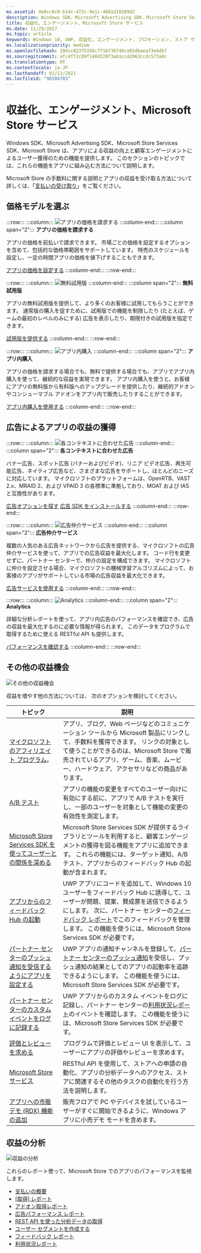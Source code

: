 ```yaml
---
ms.assetid: 4e8cc0c0-b14c-472c-9e1c-4601d10289d2
description: Windows SDK、Microsoft Advertising SDK、Microsoft Store Services SDK、Microsoft Store は、アプリによる収益の向上と顧客エンゲージメントによるユーザー獲得のための多くの機能を提供します。
title: 収益化、エンゲージメント、Microsoft Store サービス
ms.date: 11/29/2017
ms.topic: article
keywords: Windows 10, UWP, 収益化, エンゲージメント, プロモーション, ストア サービス
ms.localizationpriority: medium
ms.openlocfilehash: 29dcc02375358c7f16f38748ca92dbaeaf3ebdb7
ms.sourcegitcommit: afc4ff2c89f148d32073ab1cc42063ccdc573a8c
ms.translationtype: HT
ms.contentlocale: ja-JP
ms.lasthandoff: 01/11/2021
ms.locfileid: "98104703"
---
```

# <a name="monetization-engagement-and-store-services"></a>収益化、エンゲージメント、Microsoft Store サービス

Windows SDK、Microsoft Advertising SDK、Microsoft Store Services SDK、Microsoft Store は、アプリによる収益の向上と顧客エンゲージメントによるユーザー獲得のための機能を提供します。 このセクションのトピックでは、これらの機能をアプリに組み込む方法について説明します。

Microsoft Store の手数料に関する説明とアプリの収益を受け取る方法について詳しくは、「[支払いの受け取り](/partner-center/marketplace-get-paid)」をご覧ください。

## <a name="choose-a-pricing-model"></a>価格モデルを選ぶ

:::row:::
    :::column:::
        ![アプリの価格を請求する](images/pricing-charge-price.png)
    :::column-end:::
    :::column span="2":::
**アプリの価格を請求する**

アプリの価格を前払いで請求できます。 市場ごとの価格を設定するオプションを含めて、包括的な価格帯範囲をサポートしています。 特売のスケジュールを設定し、一定の時間アプリの価格を値下げすることもできます。

[アプリの価格を設定する](../publish/set-app-pricing-and-availability.md)
    :::column-end:::
:::row-end:::

:::row:::
    :::column:::
        ![無料試用版](images/pricing-free-trial.png)
    :::column-end:::
    :::column span="2":::
**無料試用版**

アプリの無料試用版を提供して、より多くのお客様に試用してもらうことができます。 通常版の購入を促すために、試用版での機能を制限したり (たとえば、ゲームの最初のレベルのみにする) 広告を表示したり、期限付きの試用版を指定できます。

[試用版を提供する](in-app-purchases-and-trials.md)
    :::column-end:::
:::row-end:::

:::row:::
    :::column:::
        ![アプリ内購入](images/pricing-in-app-purchases.png)
    :::column-end:::
    :::column span="2":::
**アプリ内購入**

アプリの価格を請求する場合でも、無料で提供する場合でも、アプリでアプリ内購入を使って、継続的な収益を実現できます。 アプリ内購入を使うと、お客様にアプリの無料版から有料版へのアップグレードを提供したり、継続的アドオンやコンシューマブル アドオンをアプリ内で販売したりすることができます。

[アプリ内購入を使用する](in-app-purchases-and-trials.md)
    :::column-end:::
:::row-end:::

## <a name="monetize-your-app-with-ads"></a>広告によるアプリの収益の獲得

:::row:::
    :::column:::
        ![各コンテキストに合わせた広告](images/monetize-ads-every-context.png)
    :::column-end:::
    :::column span="2":::
**各コンテキストに合わせた広告**

バナー広告、スポット広告 (バナーおよびビデオ)、リニア ビデオ広告、再生可能広告、ネイティブ広告など、さまざまな広告をサポートし、ほとんどのニーズに対応しています。 マイクロソフトのプラットフォームは、OpenRTB、VAST 2.x、MRAID 2、および VPAID 3 の各標準に準拠しており、MOAT および IAS と互換性があります。

[広告オプションを探す]()
[広告 SDK をインストールする](https://marketplace.visualstudio.com/items?itemName=AdMediator.MicrosoftAdvertisingSDK)
    :::column-end:::
:::row-end:::

:::row:::
    :::column:::
        ![広告仲介サービス](images/monetize-ad-mediation-service.png)
    :::column-end:::
    :::column span="2":::
**広告仲介サービス**

複数の人気のある広告ネットワークから広告を提供する、マイクロソフトの広告仲介サービスを使って、アプリでの広告収益を最大化します。 コード行を変更せずに、パートナー センターで、仲介の設定を構成できます。 マイクロソフトに仲介を設定させる場合、マイクロソフトの機械学習アルゴリズムによって、お客様のアプリがサポートしている市場の広告収益を最大化できます。

[広告サービスを使用する](https://blogs.windows.com/windowsdeveloper/2017/05/08/announcing-microsofts-ad-mediation-service/)
    :::column-end:::
:::row-end:::

:::row:::
    :::column:::
        ![Analytics](images/monetize-analytics-pie-chart.png)
    :::column-end:::
    :::column span="2":::
**Analytics**

詳細な分析レポートを使って、アプリ内広告のパフォーマンスを確認でき、広告の収益を最大化するのに必要な情報が得られます。 このデータをプログラムで取得するために使える RESTful API も提供します。

[パフォーマンスを確認する](../publish/advertising-performance-report.md)
    :::column-end:::
:::row-end:::

## <a name="other-monetization-opportunities"></a>その他の収益機会

![その他の収益機会](images/monetize-other-opportunities.png)

収益を増やす他の方法については、 次のオプションを検討してください。

 トピック                | 説明                 |
|--------------------|-----------------------------|
| [マイクロソフトのアフィリエイト プログラム](https://www.microsoftaffiliates.com/)。 | アプリ、ブログ、Web ページなどのコミュニケーション ツールから Microsoft 製品にリンクして、手数料を獲得できます。 リンクの対象として使うことができるのは、Microsoft Store で販売されているアプリ、ゲーム、音楽、ムービー、ハードウェア、アクセサリなどの商品があります。
| [A/B テスト](./run-app-experiments-with-a-b-testing.md) | アプリの機能の変更をすべてのユーザー向けに有効にする前に、アプリで A/B テストを実行し、一部のユーザーを対象として機能の変更の有効性を測定します。
| [Microsoft Store Services SDK を使ってユーザーとの関係を深める](microsoft-store-services-sdk.md) | Microsoft Store Services SDK が提供するライブラリとツールを利用すると、顧客エンゲージメントの獲得を図る機能をアプリに追加できます。 これらの機能には、ターゲット通知、A/B テスト、アプリからのフィードバック Hub の起動が含まれます。
| [アプリからのフィードバック Hub の起動](launch-feedback-hub-from-your-app.md) | UWP アプリにコードを追加して、Windows 10 ユーザーをフィードバック Hub に誘導して、ユーザーが問題、提案、賛成票を送信できるようにします。 次に、パートナー センターの[フィードバック レポート](../publish/feedback-report.md)でこのフィードバックを管理します。 この機能を使うには、Microsoft Store Services SDK が必要です。 
| [パートナー センターのプッシュ通知を受信するようにアプリを設定する](configure-your-app-to-receive-dev-center-notifications.md) | UWP アプリの通知チャンネルを登録して、[パートナー センターのプッシュ通知](../publish/send-push-notifications-to-your-apps-customers.md)を受信し、プッシュ通知の結果としてのアプリの起動率を追跡できるようにします。 この機能を使うには、Microsoft Store Services SDK が必要です。
| [パートナー センターのカスタム イベントをログに記録する](log-custom-events-for-dev-center.md) | UWP アプリからのカスタム イベントをログに記録し、パートナー センターの[利用状況レポート](../publish/usage-report.md)のイベントを確認します。 この機能を使うには、Microsoft Store Services SDK が必要です。
| [評価とレビューを求める](request-ratings-and-reviews.md) | プログラムで評価とレビュー UI を表示して、ユーザーにアプリの評価やレビューを求めます。
| [Microsoft Store サービス](using-windows-store-services.md) | RESTful API を使用して、ストアへの申請の自動化、アプリの分析データへのアクセス、ストアに関連するその他のタスクの自動化を行う方法を説明します。
| [アプリへの市販デモ (RDX) 機能の追加](retail-demo-experience.md) | 販売フロアで PC やデバイスを試しているユーザーがすぐに開始できるように、Windows アプリに小売デモ モードを含めます。

## <a name="monetization-analytics"></a>収益の分析

![収益の分析](images/monetize-analytics.png)

これらのレポート使って、Microsoft Store でのアプリのパフォーマンスを監視します。

- [支払いの概要](/partner-center/payout-statement)
- [[取得] レポート](../publish/acquisitions-report.md)
- [アドオン取得レポート](../publish/add-on-acquisitions-report.md)
- [広告パフォーマンス レポート](../publish/advertising-performance-report.md)
- [REST API を使った分析データの取得](access-analytics-data-using-windows-store-services.md)
- [ユーザー セグメントを作成する](../publish/create-customer-segments.md)
- [フィードバック レポート](../publish/feedback-report.md)
- [利用状況レポート](../publish/usage-report.md)